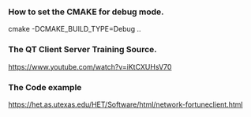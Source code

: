 ### How to set the CMAKE for debug mode.
cmake -DCMAKE_BUILD_TYPE=Debug ..

### The QT Client Server Training Source.
https://www.youtube.com/watch?v=iKtCXUHsV70

### The Code example
https://het.as.utexas.edu/HET/Software/html/network-fortuneclient.html

